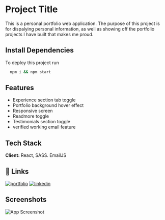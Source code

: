 
# Project Title

This is a personal portfolio web application. The purpose of this project is for dispalying personal information, as well as showing off the portfolio projects I have built that makes me proud.

## Install Dependencies

To deploy this project run

```bash
  npm i && npm start
```


## Features

- Experience section tab toggle
- Portfolio background hover effect
- Responsive screen
- Readmore toggle
- Testimonials section toggle
- verified working email feature



## Tech Stack

**Client:** React, SASS. EmailJS



## 🔗 Links
[![portfolio](https://img.shields.io/badge/my_portfolio-000?style=for-the-badge&logo=ko-fi&logoColor=white)](http://xuanye.ca/)
[![linkedin](https://img.shields.io/badge/linkedin-0A66C2?style=for-the-badge&logo=linkedin&logoColor=white)](https://www.linkedin.com/in/xuan-ye/)



## Screenshots

![App Screenshot](https://assets.codepen.io/7439974/Screen+Shot+2022-06-29+at+9.01.15+AM.png)

